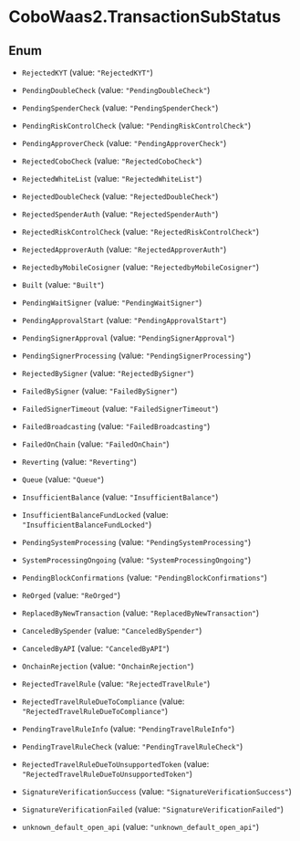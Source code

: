 # CoboWaas2.TransactionSubStatus

## Enum


* `RejectedKYT` (value: `"RejectedKYT"`)

* `PendingDoubleCheck` (value: `"PendingDoubleCheck"`)

* `PendingSpenderCheck` (value: `"PendingSpenderCheck"`)

* `PendingRiskControlCheck` (value: `"PendingRiskControlCheck"`)

* `PendingApproverCheck` (value: `"PendingApproverCheck"`)

* `RejectedCoboCheck` (value: `"RejectedCoboCheck"`)

* `RejectedWhiteList` (value: `"RejectedWhiteList"`)

* `RejectedDoubleCheck` (value: `"RejectedDoubleCheck"`)

* `RejectedSpenderAuth` (value: `"RejectedSpenderAuth"`)

* `RejectedRiskControlCheck` (value: `"RejectedRiskControlCheck"`)

* `RejectedApproverAuth` (value: `"RejectedApproverAuth"`)

* `RejectedbyMobileCosigner` (value: `"RejectedbyMobileCosigner"`)

* `Built` (value: `"Built"`)

* `PendingWaitSigner` (value: `"PendingWaitSigner"`)

* `PendingApprovalStart` (value: `"PendingApprovalStart"`)

* `PendingSignerApproval` (value: `"PendingSignerApproval"`)

* `PendingSignerProcessing` (value: `"PendingSignerProcessing"`)

* `RejectedBySigner` (value: `"RejectedBySigner"`)

* `FailedBySigner` (value: `"FailedBySigner"`)

* `FailedSignerTimeout` (value: `"FailedSignerTimeout"`)

* `FailedBroadcasting` (value: `"FailedBroadcasting"`)

* `FailedOnChain` (value: `"FailedOnChain"`)

* `Reverting` (value: `"Reverting"`)

* `Queue` (value: `"Queue"`)

* `InsufficientBalance` (value: `"InsufficientBalance"`)

* `InsufficientBalanceFundLocked` (value: `"InsufficientBalanceFundLocked"`)

* `PendingSystemProcessing` (value: `"PendingSystemProcessing"`)

* `SystemProcessingOngoing` (value: `"SystemProcessingOngoing"`)

* `PendingBlockConfirmations` (value: `"PendingBlockConfirmations"`)

* `ReOrged` (value: `"ReOrged"`)

* `ReplacedByNewTransaction` (value: `"ReplacedByNewTransaction"`)

* `CanceledBySpender` (value: `"CanceledBySpender"`)

* `CanceledByAPI` (value: `"CanceledByAPI"`)

* `OnchainRejection` (value: `"OnchainRejection"`)

* `RejectedTravelRule` (value: `"RejectedTravelRule"`)

* `RejectedTravelRuleDueToCompliance` (value: `"RejectedTravelRuleDueToCompliance"`)

* `PendingTravelRuleInfo` (value: `"PendingTravelRuleInfo"`)

* `PendingTravelRuleCheck` (value: `"PendingTravelRuleCheck"`)

* `RejectedTravelRuleDueToUnsupportedToken` (value: `"RejectedTravelRuleDueToUnsupportedToken"`)

* `SignatureVerificationSuccess` (value: `"SignatureVerificationSuccess"`)

* `SignatureVerificationFailed` (value: `"SignatureVerificationFailed"`)

* `unknown_default_open_api` (value: `"unknown_default_open_api"`)



